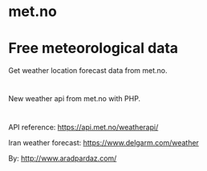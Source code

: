 # met.no
# Free meteorological data 
Get weather location forecast data from met.no.
#
New weather api from met.no with PHP.
#
API reference: https://api.met.no/weatherapi/

Iran weather forecast: https://www.delgarm.com/weather

By: http://www.aradpardaz.com/

